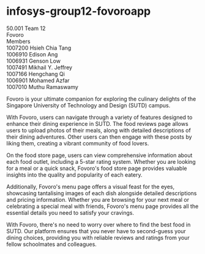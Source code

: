 # infosys-group12-fovoroapp
50.001 Team 12 \
Fovoro\
Members\
1007200 Hsieh Chia Tang\
1006910  Edison Ang\
1006931 Genson Low\
1007491 Mikhail Y. Jeffrey\
1007166 Hengchang Qi \
1006901 Mohamed Azfar \
1007010 Muthu Ramaswamy 

Fovoro is your ultimate companion for exploring the culinary delights of the Singapore University of Technology and Design (SUTD) campus.

With Fovoro, users can navigate through a variety of features designed to enhance their dining experience in SUTD. The food reviews page allows users to upload photos of their meals, along with detailed descriptions of their dining adventures. Other users can then engage with these posts by liking them, creating a vibrant community of food lovers.

On the food store page, users can view comprehensive information about each food outlet, including a 5-star rating system. Whether you are looking for a meal or a quick snack, Fovoro's food store page provides valuable insights into the quality and popularity of each eatery.

Additionally, Fovoro's menu page offers a visual feast for the eyes, showcasing tantalising images of each dish alongside detailed descriptions and pricing information. Whether you are browsing for your next meal or celebrating a special meal with friends, Fovoro's menu page provides all the essential details you need to satisfy your cravings.

With Fovoro, there's no need to worry over where to find the best food in SUTD. Our platform ensures that you never have to second-guess your dining choices, providing you with reliable reviews and ratings from your fellow schoolmates and colleagues.
